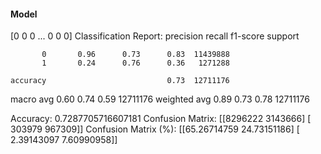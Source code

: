 #### Model
[0 0 0 ... 0 0 0]
Classification Report:
              precision    recall  f1-score   support

           0       0.96      0.73      0.83  11439888
           1       0.24      0.76      0.36   1271288

    accuracy                           0.73  12711176
   macro avg       0.60      0.74      0.59  12711176
weighted avg       0.89      0.73      0.78  12711176

Accuracy: 0.7287705716607181
Confusion Matrix:
[[8296222 3143666]
 [ 303979  967309]]
Confusion Matrix (%):
[[65.26714759 24.73151186]
 [ 2.39143097  7.60990958]]

